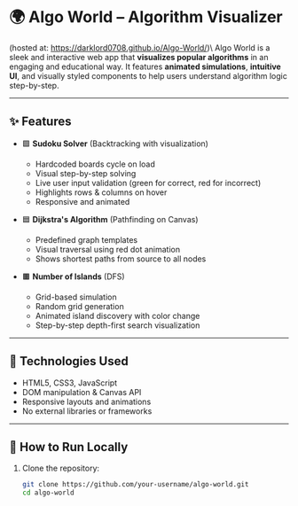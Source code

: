 # 🌍 Algo World – Algorithm Visualizer
(hosted at: https://darklord0708.github.io/Algo-World/)\\
Algo World is a sleek and interactive web app that **visualizes popular algorithms** in an engaging and educational way. It features **animated simulations**, **intuitive UI**, and visually styled components to help users understand algorithm logic step-by-step.

---

## ✨ Features

- 🟩 **Sudoku Solver** (Backtracking with visualization)
  - Hardcoded boards cycle on load
  - Visual step-by-step solving
  - Live user input validation (green for correct, red for incorrect)
  - Highlights rows & columns on hover
  - Responsive and animated

- 🟦 **Dijkstra's Algorithm** (Pathfinding on Canvas)
  - Predefined graph templates
  - Visual traversal using red dot animation
  - Shows shortest paths from source to all nodes

- 🟫 **Number of Islands** (DFS)
  - Grid-based simulation
  - Random grid generation
  - Animated island discovery with color change
  - Step-by-step depth-first search visualization

---

## 🔧 Technologies Used

- HTML5, CSS3, JavaScript
- DOM manipulation & Canvas API
- Responsive layouts and animations
- No external libraries or frameworks

---

## 🚀 How to Run Locally

1. Clone the repository:
   ```bash
   git clone https://github.com/your-username/algo-world.git
   cd algo-world
